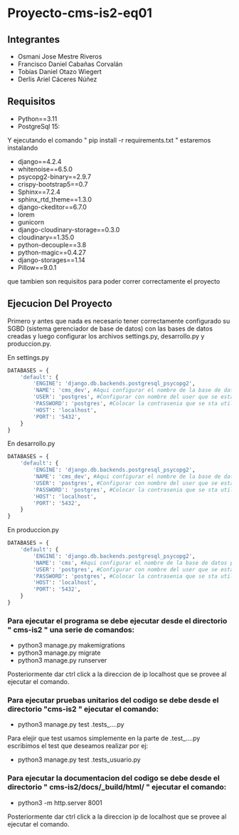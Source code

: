 # Proyecto-cms-is2-eq01
## Integrantes
 - Osmani Jose Mestre Riveros
 - Francisco Daniel Cabañas Corvalán
 - Tobías Daniel Otazo Wiegert
 - Derlis Ariel Cáceres Núñez

## Requisitos
 - Python==3.11
 - PostgreSql 15:

Y ejecutando el comando  " pip install -r requirements.txt " estaremos instalando
 - django==4.2.4
 - whitenoise==6.5.0
 - psycopg2-binary==2.9.7
 - crispy-bootstrap5==0.7
 - Sphinx==7.2.4
 - sphinx_rtd_theme==1.3.0
 - django-ckeditor==6.7.0
 - lorem
 - gunicorn
 - django-cloudinary-storage==0.3.0
 - cloudinary==1.35.0
 - python-decouple==3.8
 - python-magic==0.4.27
 - django-storages==1.14
 - Pillow==9.0.1
 
que tambien son requisitos para poder correr correctamente el proyecto

## Ejecucion Del Proyecto
Primero y antes que nada es necesario tener correctamente configurado su SGBD (sistema gerenciador de base de datos) con las bases de datos creadas
y luego configurar los archivos settings.py, desarrollo.py y produccion.py.

En settings.py
```python
DATABASES = {
    'default': {
        'ENGINE': 'django.db.backends.postgresql_psycopg2',
        'NAME': 'cms_dev', #Aqui configurar el nombre de la base de datos para desarrollo
        'USER': 'postgres', #Configurar con nombre del user que se esta utilizando
        'PASSWORD': 'postgres', #Colocar la contrasenia que se sta utilizando
        'HOST': 'localhost',
        'PORT': '5432',
    }
}
```

En desarrollo.py
```python
DATABASES = {
    'default': {
        'ENGINE': 'django.db.backends.postgresql_psycopg2',
        'NAME': 'cms_dev', #Aqui configurar el nombre de la base de datos para desarrollo
        'USER': 'postgres', #Configurar con nombre del user que se esta utilizando
        'PASSWORD': 'postgres', #Colocar la contrasenia que se sta utilizando
        'HOST': 'localhost',
        'PORT': '5432',
    }
}
```

En produccion.py

```python
DATABASES = {
    'default': {
        'ENGINE': 'django.db.backends.postgresql_psycopg2',
        'NAME': 'cms', #Aqui configurar el nombre de la base de datos para desarrollo
        'USER': 'postgres', #Configurar con nombre del user que se esta utilizando
        'PASSWORD': 'postgres', #Colocar la contrasenia que se sta utilizando
        'HOST': 'localhost',
        'PORT': '5432',
    }
}
```

### Para ejecutar el programa se debe ejecutar desde el directorio " cms-is2 " una serie de comandos:
 - python3 manage.py makemigrations
 - python3 manage.py migrate
 - python3 manage.py runserver 

Posteriormente dar ctrl click a la direccion de ip localhost que se provee al ejecutar el comando.

### Para ejecutar pruebas unitarios del codigo se debe desde el directorio "cms-is2 " ejecutar el comando:
 - python3 manage.py test .tests_....py

Para elejir que test usamos simplemente en la parte de .test_....py escribimos el test que deseamos realizar por ej:
 - python3 manage.py test .tests_usuario.py

### Para ejecutar la documentacion del codigo se debe desde el directorio " cms-is2/docs/_build/html/ " ejecutar el comando:
 - python3 -m http.server 8001

Posteriormente dar ctrl click a la direccion ip de localhost que se provee al ejecutar el comando.

